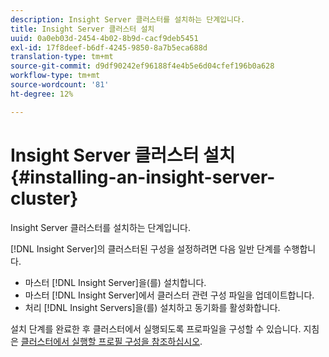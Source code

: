 ```yaml
---
description: Insight Server 클러스터를 설치하는 단계입니다.
title: Insight Server 클러스터 설치
uuid: 0a0eb03d-2454-4b02-8b9d-cacf9deb5451
exl-id: 17f8deef-b6df-4245-9850-8a7b5eca688d
translation-type: tm+mt
source-git-commit: d9df90242ef96188f4e4b5e6d04cfef196b0a628
workflow-type: tm+mt
source-wordcount: '81'
ht-degree: 12%

---
```


# Insight Server 클러스터 설치{#installing-an-insight-server-cluster}

Insight Server 클러스터를 설치하는 단계입니다.

[!DNL Insight Server]의 클러스터된 구성을 설정하려면 다음 일반 단계를 수행합니다.

* 마스터 [!DNL Insight Server]을(를) 설치합니다.
* 마스터 [!DNL Insight Server]에서 클러스터 관련 구성 파일을 업데이트합니다.
* 처리 [!DNL Insight Servers]을(를) 설치하고 동기화를 활성화합니다.

설치 단계를 완료한 후 클러스터에서 실행되도록 프로파일을 구성할 수 있습니다. 지침은 [클러스터에서 실행할 프로필 구성을 참조하십시오](../../../../../home/c-inst-svr/c-install-ins-svr/c-ins-svr-clstrs/c-inst-ins-svr-clstr/c-inst-proc-clstr/c-config-prof-run-clstr.md#concept-c0e68e67c4784bc5af8db61013ca96a3).
